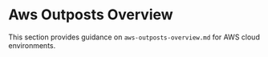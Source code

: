 # Aws Outposts Overview

This section provides guidance on `aws-outposts-overview.md` for AWS cloud environments.